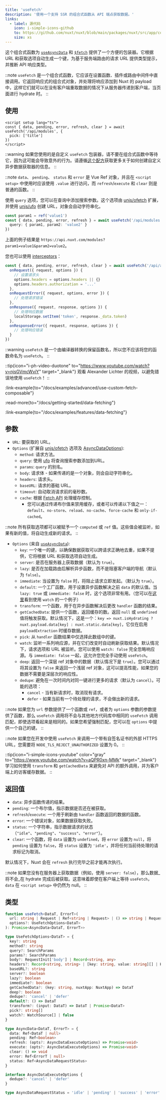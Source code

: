 ```yaml
---
title: 'useFetch'
description: '使用一个支持 SSR 的组合式函数从 API 端点获取数据。'
links:
  - label: 源代码
    icon: i-simple-icons-github
    to: https://github.com/nuxt/nuxt/blob/main/packages/nuxt/src/app/composables/fetch.ts
    size: xs
---
```


这个组合式函数为 [`useAsyncData`](/docs/api/composables/use-async-data) 和 [`$fetch`](/docs/api/utils/dollarfetch) 提供了一个方便的包装器。它根据 URL 和获取选项自动生成一个键，为基于服务端路由的请求 URL 提供类型提示，并推断 API 响应类型。

::note
`useFetch` 是一个组合式函数，它应该在设置函数、插件或路由中间件中直接调用。它返回响应式的组合式对象，并处理将响应添加到 Nuxt 的 payload 中，这样它们就可以在没有客户端重取数据的情况下从服务器传递到客户端，当页面进行 hydrate 时。
::

## 使用

```vue [pages/modules.vue]
<script setup lang="ts">
const { data, pending, error, refresh, clear } = await useFetch('/api/modules', {
  pick: ['title']
})
</script>
```

::warning
如果您使用的是自定义 `useFetch` 包装器，请不要在组合式函数中等待它，因为这可能会导致意外的行为。请遵循[这个配方](/docs/guide/recipes/custom-usefetch#custom-usefetch)获取更多关于如何创建自定义异步数据获取器的信息。
::

::note
`data`、 `pending`、 `status` 和 `error` 是 Vue Ref 对象，并且在 `<script setup>` 中使用时应该使用 `.value` 进行访问，而 `refresh`/`execute` 和 `clear` 则是普通的函数。
::

使用 `query` 选项，您可以在查询中添加搜索参数。这个选项由 [unjs/ofetch](https://github.com/unjs/ofetch) 扩展，并使用 [unjs/ufo](https://github.com/unjs/ufo) 创建 URL，对象会自动字符串化。

```ts
const param1 = ref('value1')
const { data, pending, error, refresh } = await useFetch('/api/modules', {
  query: { param1, param2: 'value2' }
})
```

上面的例子结果是 `https://api.nuxt.com/modules?param1=value1&param2=value2`。

您也可以使用 [interceptors](https://github.com/unjs/ofetch#%EF%B8%8F-interceptors)：

```ts
const { data, pending, error, refresh, clear } = await useFetch('/api/auth/login', {
  onRequest({ request, options }) {
    // 设置请求头
    options.headers = options.headers || {}
    options.headers.authorization = '...'
  },
  onRequestError({ request, options, error }) {
    // 处理请求错误
  },
  onResponse({ request, response, options }) {
    // 处理响应数据
    localStorage.setItem('token', response._data.token)
  },
  onResponseError({ request, response, options }) {
    // 处理响应错误
  }
})
```

::warning
`useFetch` 是一个由编译器转换的保留函数名，所以您不应该将您的函数命名为 `useFetch`。
::

::tip{icon="i-ph-video-duotone" to="https://www.youtube.com/watch?v=njsGVmcWviY" target="_blank"}
观看 Alexander Lichter 的视频，以避免错误地使用 `useFetch`！
::

:link-example{to="/docs/examples/advanced/use-custom-fetch-composable"}

:read-more{to="/docs/getting-started/data-fetching"}

:link-example{to="/docs/examples/features/data-fetching"}

## 参数

- `URL`: 要获取的 URL。
- `Options` (扩展自 [unjs/ofetch](https://github.com/unjs/ofetch) 选项及 [AsyncDataOptions](/docs/api/composables/use-async-data#params)):
  - `method`: 请求方法。
  - `query`: 使用 [ufo](https://github.com/unjs/ufo) 将查询搜索参数添加到URL。
  - `params`: `query` 的别名。
  - `body`: 请求体 - 如果传递的是一个对象，则会自动字符串化。
  - `headers`: 请求头。
  - `baseURL`: 请求的基础 URL。
  - `timeout`: 自动取消请求前的毫秒数。
  - `cache`: 根据 [Fetch API](https://developer.mozilla.org/en-US/docs/Web/API/fetch#cache) 处理缓存控制。
    - 您可以通过传递布尔值来禁用缓存，或者可以传递以下值之一：`default`、`no-store`、`reload`、`no-cache`、`force-cache` 和 `only-if-cached`。

::note
所有获取选项都可以被赋予一个 `computed` 或 `ref` 值。这些值会被监听，如果有新的值，将自动生成新的请求。
::

- `Options` (来自 [`useAsyncData`](/docs/api/composables/use-async-data)):
  - `key`: 一个唯一的键，以确保数据获取可以跨请求正确地去重，如果不提供，它将根据 URL 和获取选项自动生成。
  - `server`: 是否在服务器上获取数据（默认为 `true`）。
  - `lazy`: 是否在加载路由后解析异步函数，而不是阻塞客户端的导航（默认为 `false`）。
  - `immediate`: 当设置为 `false` 时，将阻止请求立即发起。（默认为 `true`）。
  - `default`: 一个工厂函数，用于设置异步函数解决之前 `data` 的默认值。当 `lazy: true` 或 `immediate: false` 时，这个选项非常有用。（您可以在[这里](/docs/getting-started/data-fetching#watch)看到使用 `watch` 的一个例子）
  - `transform`: 一个函数，用于在异步函数解决后更改 `handler` 函数的结果。
  - `getCachedData`: 提供一个函数，返回缓存的数。返回 `null` 或 `undefined` 值将触发获取。默认情况下，这是一个：`key => nuxt.isHydrating ? nuxt.payload.data[key] : nuxt.static.data[key]`，它仅在启用 `payloadExtraction` 时缓存数据。
  - `pick`: 从 `handler` 函数结果中仅选择此数组中的键。
  - `watch`: 监听一系列响应源，并在它们改变时自动刷新获取结果。默认情况下，请求选项和 URL 被监听。您可以使用 `watch: false` 完全忽略响应源。与 `immediate: false` 一起，这允许您完全手动使用 `useFetch`。
  - `deep`: 返回一个深层 ref 对象中的数据（默认情况下是 `true`）。您可以通过将其设置为 `false` 来返回一个浅层 ref 对象，这可以提高性能，如果您的数据不需要是深层次的响应性。
  - `dedupe`: 避免在一次时间内对同一键进行更多的请求（默认为 `cancel`）。可能的选项：
    - `cancel` - 当有新请求时，取消现有请求。
    - `defer` - 如果当前有一个待处理的请求，不会做出新的请求。

::note
如果您为 `url` 参数提供了一个函数或 `ref`，或者为 `options` 参数的参数提供了函数，那么 `useFetch` 调用将不会与其他地方代码库中相同的 `useFetch` 调用匹配，即使选项看起来是相同的。如果您希望强制匹配，您可以在 `options` 中提供一个自己的键。
::

::note
如果您在开发中使用 `useFetch` 来调用一个带有自签名证书的外部 HTTPS URL，您需要将 `NODE_TLS_REJECT_UNAUTHORIZED` 设置为 0。
::

::tip{icon="i-simple-icons-youtube" color="gray" to="https://www.youtube.com/watch?v=aQPR0xn-MMk" target="_blank"}
学习如何使用 `transform` 和 `getCachedData` 来避免对 API 的额外调用，并为客户端上的访客缓存数据。
::

## 返回值

- `data`: 异步函数传递的结果。
- `pending`: 一个布尔值，指示数据是否还在被获取。
- `refresh`/`execute`: 一个用于刷新由 `handler` 函数返回的数据的函数。
- `error`: 一个错误对象，如果数据获取失败。
- `status`: 一个字符串，指示数据请求的状态（`"idle"`、`"pending"`、`"success"`、`"error"`）。
- `clear`: 一个函数，将 `data` 设置为 `undefined`，将 `error` 设置为 `null`，将 `pending` 设置为 `false`，将 `status` 设置为 `'idle'`，并将任何当前待处理的请求标记为取消。

默认情况下，Nuxt 会在 `refresh` 执行完毕之前才能再次执行。

::note
如果您没有在服务器上获取数据（例如，使用 `server: false`），那么数据_将不会_在 hydrate 完成后被获取。这意味着即使在客户端上等待 `useFetch`，`data` 在 `<script setup>` 中仍然为 null。
::

## 类型

```ts [Signature]
function useFetch<DataT, ErrorT>(
  url: string | Request | Ref<string | Request> | () => string | Request,
  options?: UseFetchOptions<DataT>
): Promise<AsyncData<DataT, ErrorT>>

type UseFetchOptions<DataT> = {
  key?: string
  method?: string
  query?: SearchParams
  params?: SearchParams
  body?: RequestInit['body'] | Record<string, any>
  headers?: Record<string, string> | [key: string, value: string][] | Headers
  baseURL?: string
  server?: boolean
  lazy?: boolean
  immediate?: boolean
  getCachedData?: (key: string, nuxtApp: NuxtApp) => DataT
  deep?: boolean
  dedupe?: 'cancel' | 'defer'
  default?: () => DataT
  transform?: (input: DataT) => DataT | Promise<DataT>
  pick?: string[]
  watch?: WatchSource[] | false
}

type AsyncData<DataT, ErrorT> = {
  data: Ref<DataT | null>
  pending: Ref<boolean>
  refresh: (opts?: AsyncDataExecuteOptions) => Promise<void>
  execute: (opts?: AsyncDataExecuteOptions) => Promise<void>
  clear: () => void
  error: Ref<ErrorT | null>
  status: Ref<AsyncDataRequestStatus>
}

interface AsyncDataExecuteOptions {
  dedupe?: 'cancel' | 'defer'
}

type AsyncDataRequestStatus = 'idle' | 'pending' | 'success' | 'error'
```
